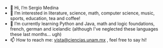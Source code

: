 - 👋 Hi, I’m Sergio Medina
- 👀 I’m interested in literature, science, math, computer science, music, sports, education, tea and coffee!
- 🌱 I’m currently learning Python and Java, math and logic foundations, french, german and icelandic (although I've neglected these languages these last months... ugh)
- 📫 How to reach me: vista@ciencias.unam.mx , feel free to say hi!

<!---
sergioccgar/sergioccgar is a ✨ special ✨ repository because its `README.md` (this file) appears on your GitHub profile.
You can click the Preview link to take a look at your changes.
--->
